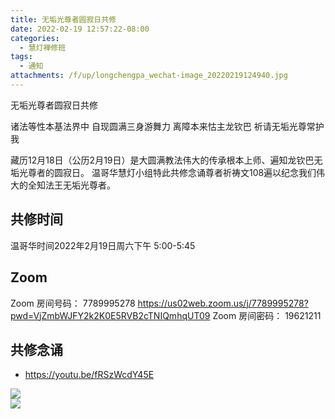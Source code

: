 ```yaml
---
title: 无垢光尊者圆寂日共修
date: 2022-02-19 12:57:22-08:00
categories:
  - 慧灯禅修班
tags:
  - 通知
attachments: /f/up/longchengpa_wechat-image_20220219124940.jpg
---
```

无垢光尊者圆寂日共修


诸法等性本基法界中 自现圆满三身游舞力 
离障本来怙主龙钦巴 祈请无垢光尊常护我


藏历12月18日（公历2月19日）是大圆满教法伟大的传承根本上师、遍知龙钦巴无垢光尊者的圆寂日。
温哥华慧灯小组特此共修念诵尊者祈祷文108遍以纪念我们伟大的全知法王无垢光尊者。


## 共修时间

温哥华时间2022年2月19日周六下午 5:00-5:45

## Zoom

Zoom 房间号码： 7789995278 https://us02web.zoom.us/j/7789995278?pwd=VjZmbWJFY2k2K0E5RVB2cTNIQmhqUT09
Zoom 房间密码： 19621211

## 共修念诵 

- <https://youtu.be/fRSzWcdY45E>



![](http://huidengchanxiu.net/hdv/f/up/longchengpa_wechat-image_20220219124940.jpg)   
![](http://huidengchanxiu.net/hdv/f/up/全知无垢光尊者祈祷颂.png)
